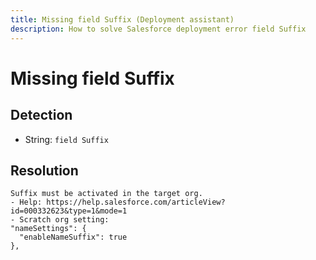 ```yaml
---
title: Missing field Suffix (Deployment assistant)
description: How to solve Salesforce deployment error field Suffix
---
```

<!-- markdownlint-disable MD013 -->
# Missing field Suffix

## Detection

- String: `field Suffix`

## Resolution

```shell
Suffix must be activated in the target org.
- Help: https://help.salesforce.com/articleView?id=000332623&type=1&mode=1
- Scratch org setting:
"nameSettings": {
  "enableNameSuffix": true
},
```
